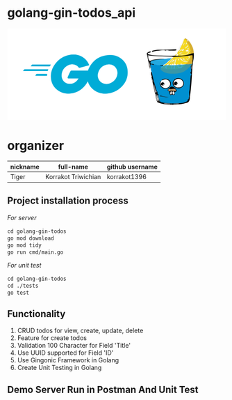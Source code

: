 # golang-gin-todos_api
![](https://github.com/korrakot1396/golang-gin-todos/blob/main/img/gin_gonic_logo.png)
# organizer

| nickname | full-name           | github username |
| -------- | ------------------- | --------------- |
| Tiger    | Korrakot Triwichian | korrakot1396    |

## Project installation process

_For server_

```shell
cd golang-gin-todos
go mod download
go mod tidy
go run cmd/main.go
```

_For unit test_

```shell
cd golang-gin-todos
cd ./tests
go test
```


## Functionality

1. CRUD todos for view, create, update, delete
2. Feature for create todos
3. Validation 100 Character for Field 'Title'
4. Use UUID supported for Field 'ID'
5. Use Gingonic Framework in Golang
6. Create Unit Testing in Golang



## Demo Server Run in Postman And Unit Test
